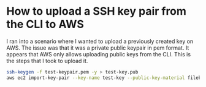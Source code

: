 # How to upload a SSH key pair from the CLI to AWS

I ran into a scenario where I wanted to upload a previously created key on AWS. The issue was that it was a private public keypair in pem format. It appears that AWS only allows uploading public keys from the CLI. This is the steps that I took to upload it.

```bash
ssh-keygen -f test-keypair.pem -y > test-key.pub
aws ec2 import-key-pair --key-name test-key --public-key-material fileb://test-key.pub
```
